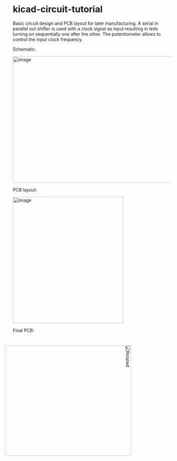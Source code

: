 # kicad-circuit-tutorial
Basic circuit design and PCB layout for later manufacturing.
A serial in parallel out shifter is used with a clock signal as input resulting in leds turning on sequentially one after the other. The potentiometer allows to control the input clock frequency.

Schematic:

<img width="800" height="400" alt="image" src="https://github.com/user-attachments/assets/774ed204-402e-4e49-8775-e2b52affd0c6" />

PCB layout:   

<img width="350" height="400" alt="image" src="https://github.com/user-attachments/assets/8fd5dd2e-6c93-477e-aeca-4c2cf9a823e6" />

Final PCB:

<img width="350" height="400" alt="Rotated" style="transform: rotate(90deg);" src="https://github.com/user-attachments/assets/2da9e6e2-1184-47e5-ae8a-cadb3d34408e" />
